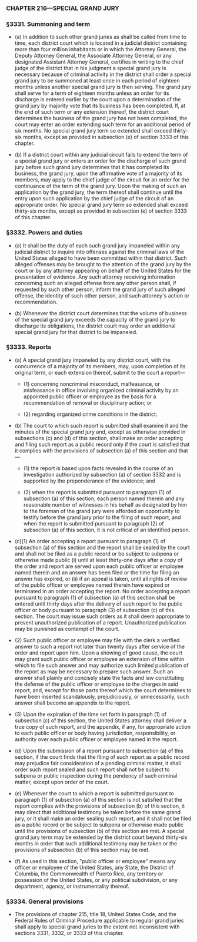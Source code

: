### **CHAPTER 216—SPECIAL GRAND JURY**

### §3331. Summoning and term
* (a) In addition to such other grand juries as shall be called from time to time, each district court which is located in a judicial district containing more than four million inhabitants or in which the Attorney General, the Deputy Attorney General, the Associate Attorney General, or any designated Assistant Attorney General, certifies in writing to the chief judge of the district that in his judgment a special grand jury is necessary because of criminal activity in the district shall order a special grand jury to be summoned at least once in each period of eighteen months unless another special grand jury is then serving. The grand jury shall serve for a term of eighteen months unless an order for its discharge is entered earlier by the court upon a determination of the grand jury by majority vote that its business has been completed. If, at the end of such term or any extension thereof, the district court determines the business of the grand jury has not been completed, the court may enter an order extending such term for an additional period of six months. No special grand jury term so extended shall exceed thirty-six months, except as provided in subsection (e) of section 3333 of this chapter.

* (b) If a district court within any judicial circuit fails to extend the term of a special grand jury or enters an order for the discharge of such grand jury before such grand jury determines that it has completed its business, the grand jury, upon the affirmative vote of a majority of its members, may apply to the chief judge of the circuit for an order for the continuance of the term of the grand jury. Upon the making of such an application by the grand jury, the term thereof shall continue until the entry upon such application by the chief judge of the circuit of an appropriate order. No special grand jury term so extended shall exceed thirty-six months, except as provided in subsection (e) of section 3333 of this chapter.

### §3332. Powers and duties
* (a) It shall be the duty of each such grand jury impaneled within any judicial district to inquire into offenses against the criminal laws of the United States alleged to have been committed within that district. Such alleged offenses may be brought to the attention of the grand jury by the court or by any attorney appearing on behalf of the United States for the presentation of evidence. Any such attorney receiving information concerning such an alleged offense from any other person shall, if requested by such other person, inform the grand jury of such alleged offense, the identity of such other person, and such attorney's action or recommendation.

* (b) Whenever the district court determines that the volume of business of the special grand jury exceeds the capacity of the grand jury to discharge its obligations, the district court may order an additional special grand jury for that district to be impaneled.

### §3333. Reports
* (a) A special grand jury impaneled by any district court, with the concurrence of a majority of its members, may, upon completion of its original term, or each extension thereof, submit to the court a report—

  * (1) concerning noncriminal misconduct, malfeasance, or misfeasance in office involving organized criminal activity by an appointed public officer or employee as the basis for a recommendation of removal or disciplinary action; or

  * (2) regarding organized crime conditions in the district.


* (b) The court to which such report is submitted shall examine it and the minutes of the special grand jury and, except as otherwise provided in subsections (c) and (d) of this section, shall make an order accepting and filing such report as a public record only if the court is satisfied that it complies with the provisions of subsection (a) of this section and that—

  * (1) the report is based upon facts revealed in the course of an investigation authorized by subsection (a) of section 3332 and is supported by the preponderance of the evidence; and

  * (2) when the report is submitted pursuant to paragraph (1) of subsection (a) of this section, each person named therein and any reasonable number of witnesses in his behalf as designated by him to the foreman of the grand jury were afforded an opportunity to testify before the grand jury prior to the filing of such report, and when the report is submitted pursuant to paragraph (2) of subsection (a) of this section, it is not critical of an identified person.


* (c)(1) An order accepting a report pursuant to paragraph (1) of subsection (a) of this section and the report shall be sealed by the court and shall not be filed as a public record or be subject to subpena or otherwise made public (i) until at least thirty-one days after a copy of the order and report are served upon each public officer or employee named therein and an answer has been filed or the time for filing an answer has expired, or (ii) if an appeal is taken, until all rights of review of the public officer or employee named therein have expired or terminated in an order accepting the report. No order accepting a report pursuant to paragraph (1) of subsection (a) of this section shall be entered until thirty days after the delivery of such report to the public officer or body pursuant to paragraph (3) of subsection (c) of this section. The court may issue such orders as it shall deem appropriate to prevent unauthorized publication of a report. Unauthorized publication may be punished as contempt of the court.

* (2) Such public officer or employee may file with the clerk a verified answer to such a report not later than twenty days after service of the order and report upon him. Upon a showing of good cause, the court may grant such public officer or employee an extension of time within which to file such answer and may authorize such limited publication of the report as may be necessary to prepare such answer. Such an answer shall plainly and concisely state the facts and law constituting the defense of the public officer or employee to the charges in said report, and, except for those parts thereof which the court determines to have been inserted scandalously, prejudiciously, or unnecessarily, such answer shall become an appendix to the report.

* (3) Upon the expiration of the time set forth in paragraph (1) of subsection (c) of this section, the United States attorney shall deliver a true copy of such report, and the appendix, if any, for appropriate action to each public officer or body having jurisdiction, responsibility, or authority over each public officer or employee named in the report.

* (d) Upon the submission of a report pursuant to subsection (a) of this section, if the court finds that the filing of such report as a public record may prejudice fair consideration of a pending criminal matter, it shall order such report sealed and such report shall not be subject to subpena or public inspection during the pendency of such criminal matter, except upon order of the court.

* (e) Whenever the court to which a report is submitted pursuant to paragraph (1) of subsection (a) of this section is not satisfied that the report complies with the provisions of subsection (b) of this section, it may direct that additional testimony be taken before the same grand jury, or it shall make an order sealing such report, and it shall not be filed as a public record or be subject to subpena or otherwise made public until the provisions of subsection (b) of this section are met. A special grand jury term may be extended by the district court beyond thirty-six months in order that such additional testimony may be taken or the provisions of subsection (b) of this section may be met.

* (f) As used in this section, "public officer or employee" means any officer or employee of the United States, any State, the District of Columbia, the Commonwealth of Puerto Rico, any territory or possession of the United States, or any political subdivision, or any department, agency, or instrumentality thereof.

### §3334. General provisions
* The provisions of chapter 215, title 18, United States Code, and the Federal Rules of Criminal Procedure applicable to regular grand juries shall apply to special grand juries to the extent not inconsistent with sections 3331, 3332, or 3333 of this chapter.